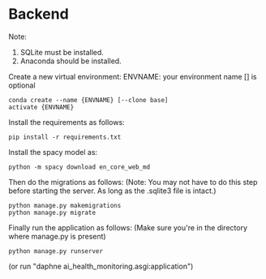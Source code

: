 # Backend

 Note: 
 1) SQLite must be installed.
 2) Anaconda should be installed.

Create a new virtual environment:
ENVNAME: your environment name
[] is optional
```
conda create --name {ENVNAME} [--clone base]
activate {ENVNAME}
```

Install the requirements as follows: 
```
pip install -r requirements.txt
```
Install the spacy model as: 
```
python -m spacy download en_core_web_md
```
Then do the migrations as follows: 
(Note: You may not have to do this step before starting the server. As long as the .sqlite3 file is intact.)

 ```
 python manage.py makemigrations
 python manage.py migrate
 ```

Finally run the application as follows:
 (Make sure you're in the directory where manage.py is present)

```
python manage.py runserver
```
(or run "daphne ai_health_monitoring.asgi:application")